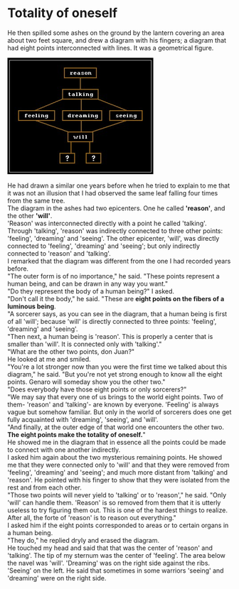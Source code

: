 # Totality of oneself

He then spilled some ashes on the ground by the lantern covering an area about two feet square, and drew a diagram with his fingers; a diagram that had eight points interconnected with lines. It was a geometrical figure.

![](.gitbook/assets/image%20%283%29.png)

He had drawn a similar one years before when he tried to explain to me that it was not an illusion that I had observed the same leaf falling four times from the same tree.  
The diagram in the ashes had two epicenters. One he called **'reason'**, and the other **'will'**.  
'Reason' was interconnected directly with a point he called 'talking'. Through 'talking', 'reason' was indirectly connected to three other points: 'feeling', 'dreaming' and 'seeing'. The other epicenter, 'will', was directly connected to 'feeling', 'dreaming' and 'seeing'; but only indirectly connected to 'reason' and 'talking'.  
I remarked that the diagram was different from the one I had recorded years before.  
"The outer form is of no importance," he said. "These points represent a human being, and can be drawn in any way you want."  
"Do they represent the body of a human being?" I asked.  
"Don't call it the body," he said. "These are **eight points on the fibers of a luminous being**.  
"A sorcerer says, as you can see in the diagram, that a human being is first of all 'will'; because 'will' is directly connected to three points: 'feeling', 'dreaming' and 'seeing'.  
"Then next, a human being is 'reason'. This is properly a center that is smaller than 'will'. It is connected only with 'talking'."  
"What are the other two points, don Juan?"  
He looked at me and smiled.  
"You're a lot stronger now than you were the first time we talked about this diagram," he said. "But you're not yet strong enough to know all the eight points. Genaro will someday show you the other two."  
"Does everybody have those eight points or only sorcerers?"  
"We may say that every one of us brings to the world eight points. Two of them- 'reason' and 'talking'- are known by everyone. 'Feeling' is always vague but somehow familiar. But only in the world of sorcerers does one get fully acquainted with 'dreaming', 'seeing', and 'will'.  
"And finally, at the outer edge of that world one encounters the other two. **The eight points make the totality of oneself.**"  
He showed me in the diagram that in essence all the points could be made to connect with one another indirectly.  
I asked him again about the two mysterious remaining points. He showed me that they were connected only to 'will' and that they were removed from 'feeling', 'dreaming' and 'seeing'; and much more distant from 'talking' and 'reason'. He pointed with his finger to show that they were isolated from the rest and from each other.  
"Those two points will never yield to 'talking' or to 'reason'," he said. "Only 'will' can handle them. 'Reason' is so removed from them that it is utterly useless to try figuring them out. This is one of the hardest things to realize. After all, the forte of 'reason' is to reason out everything."  
I asked him if the eight points corresponded to areas or to certain organs in a human being.  
"They do," he replied dryly and erased the diagram.  
He touched my head and said that that was the center of 'reason' and 'talking'. The tip of my sternum was the center of 'feeling'. The area below the navel was 'will'. 'Dreaming' was on the right side against the ribs. 'Seeing' on the left. He said that sometimes in some warriors 'seeing' and 'dreaming' were on the right side.

